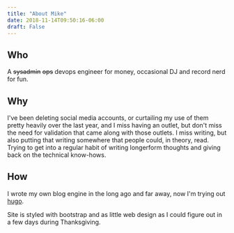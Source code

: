 ```yaml
---
title: "About Mike"
date: 2018-11-14T09:50:16-06:00
draft: False
---
```

## Who

A <strike>sysadmin</strike> <strike>ops</strike> devops engineer for money, occasional DJ and record nerd for fun.

## Why

I've been deleting social media accounts, or curtailing my use of them pretty heavily over the last year, and I miss having an outlet, but don't miss the need for validation that came along with those outlets.  I miss writing, but also putting that writing somewhere that people could, in theory, read.  Trying to get into a regular habit of writing longerform thoughts and giving back on the technical know-hows.

## How

I wrote my own blog engine in the long ago and far away, now I'm trying out [hugo](https://gohugo.io).

Site is styled with bootstrap and as little web design as I could figure out in a few days during Thanksgiving.

